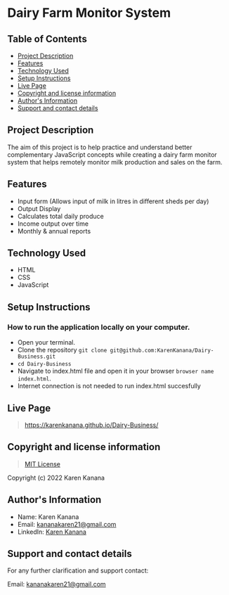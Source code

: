 # Dairy Farm Monitor System

## Table of Contents
- [Project Description](#project-description)
- [Features](#features)
- [Technology Used](#technology-used)
- [Setup Instructions](#setup-instructions)
- [Live Page](#live-page)
- [Copyright and license information](#copyright-and-license-information)
- [Author's Information](#authors-information)
- [Support and contact details](#support-and-contact-details)


## Project Description
The aim of this project is to help practice and understand better complementary JavaScript concepts while creating a dairy farm monitor system that helps remotely monitor milk production and sales on the farm.


## Features
- Input form (Allows input of milk in litres in different sheds per day)
- Output Display
- Calculates total daily produce
- Income output over time
- Monthly & annual reports


## Technology Used
- HTML
- CSS
- JavaScript


## Setup Instructions

### How to run the application locally on your computer.
- Open your terminal.
- Clone the repository `git clone git@github.com:KarenKanana/Dairy-Business.git`
- `cd Dairy-Business`
- Navigate to index.html file and open it in your browser `browser name index.html`.
- Internet connection is not needed to run index.html succesfully


## Live Page
>  https://karenkanana.github.io/Dairy-Business/


## Copyright and license information
> [MIT License](https://github.com/KarenKanana/Dairy-Business/blob/gh-pages/LICENSE)

Copyright (c) 2022 Karen Kanana


## Author's Information
- Name: Karen Kanana 
- Email: kananakaren21@gmail.com
- LinkedIn: [Karen Kanana](https://www.linkedin.com/in/karen-kanana-4b8a78205/)


## Support and contact details
For any further clarification and support contact:

Email: kananakaren21@gmail.com 

